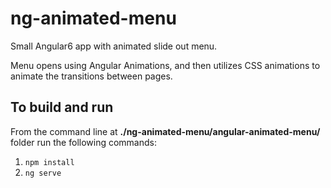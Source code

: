 # ng-animated-menu

Small Angular6 app with animated slide out menu.

Menu opens using Angular Animations, and then utilizes CSS animations to animate the transitions between pages.

## To build and run

From the command line at **./ng-animated-menu/angular-animated-menu/** folder run the following commands:

1. `npm install`
2. `ng serve`